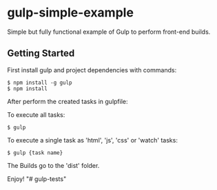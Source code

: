 # gulp-simple-example
Simple but fully functional example of Gulp to perform front-end builds.

## Getting Started
First install gulp and project dependencies with commands:
```
$ npm install -g gulp
$ npm install
```
After perform the created tasks in gulpfile:

To execute all tasks:
```
$ gulp
```

To execute a single task as 'html', 'js', 'css' or 'watch' tasks:
```
$ gulp {task name}
```

The Builds go to the 'dist' folder. 

Enjoy!
"# gulp-tests" 
